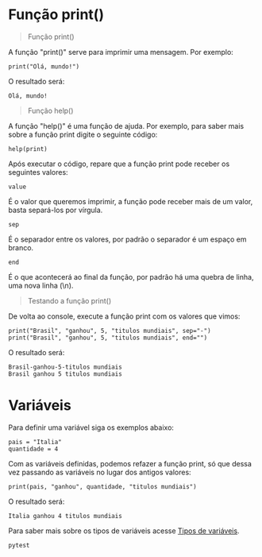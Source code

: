 # Função print()

> Função print()

A função "print()" serve para imprimir uma mensagem. Por exemplo:

```
print("Olá, mundo!")
```

O resultado será: 

```
Olá, mundo!
```

> Função help()

A função "help()" é uma função de ajuda. Por exemplo, para saber mais sobre a função print digite o seguinte código:

```
help(print)
```

Após executar o código, repare que a função print pode receber os seguintes valores: 

`value`

É o valor que queremos imprimir, a função pode receber mais de um valor, basta separá-los por vírgula.

`sep` 

É o separador entre os valores, por padrão o separador é um espaço em branco.

`end`

É o que acontecerá ao final da função, por padrão há uma quebra de linha, uma nova linha (\n).

>Testando a função print()

De volta ao console, execute a função print com os valores que vimos:

```
print("Brasil", "ganhou", 5, "titulos mundiais", sep="-")
print("Brasil", "ganhou", 5, "titulos mundiais", end="")
```

O resultado será: 

```
Brasil-ganhou-5-titulos mundiais
Brasil ganhou 5 titulos mundiais
```

# Variáveis

Para definir uma variável siga os exemplos abaixo:

```
pais = "Italia"
quantidade = 4
```

Com as variáveis definidas, podemos refazer a função print, só que dessa vez passando as variáveis no lugar dos antigos valores:

```
print(pais, "ganhou", quantidade, "titulos mundiais")
```

O resultado será:

```
Italia ganhou 4 titulos mundiais
```
Para saber mais sobre os tipos de variáveis acesse [Tipos de variáveis].

[Tipos de variáveis]: https://github.com/GabrielMoreto/Python/blob/c5cc2d7991a4b00320461a93f070a14fa003d3ab/tipagem_de_variaveis.py

`pytest`




